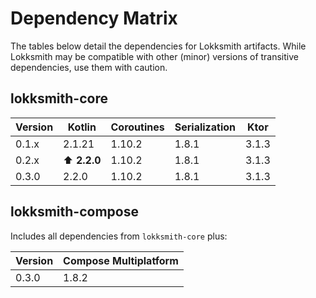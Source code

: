 # Dependency Matrix

The tables below detail the dependencies for Lokksmith artifacts. While Lokksmith may be compatible
with other (minor) versions of transitive dependencies, use them with caution.

## lokksmith-core

| Version | Kotlin       | Coroutines | Serialization | Ktor  |
|---------|--------------|------------|---------------|-------|
| 0.1.x   | 2.1.21       | 1.10.2     | 1.8.1         | 3.1.3 | 
| 0.2.x   | ⬆️ **2.2.0** | 1.10.2     | 1.8.1         | 3.1.3 | 
| 0.3.0   | 2.2.0        | 1.10.2     | 1.8.1         | 3.1.3 | 

## lokksmith-compose

Includes all dependencies from `lokksmith-core` plus:

| Version | Compose Multiplatform |
|---------|-----------------------| 
| 0.3.0   | 1.8.2                 | 
